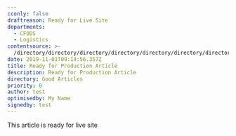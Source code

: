```yaml
---
cconly: false
draftreason: Ready for Live Site
departments:
  - CFODS
  - Logistics
contentsource: >-
  /directory/directory/directory/directory/directory/directory/directory/directory/directory/directory/directory/directory/directory/directory/directory/directory/directory/directory/directory/directory/directory/directory/directory/directory
date: 2019-11-01T09:14:56.357Z
title: Ready for Production Article
description: Ready for Production Article
directory: Good Articles
priority: 0
author: test
optimisedby: My Name
signedby: test
---
```

This article is ready for live site
